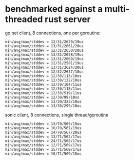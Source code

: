 # benchmarked against a multi-threaded rust server
go.net client, 8 connections, one per goroutine:
```
min/avg/max/stddev = 12/31/2629/19us
min/avg/max/stddev = 13/31/2661/20us
min/avg/max/stddev = 12/31/2650/20us
min/avg/max/stddev = 13/31/2658/19us
min/avg/max/stddev = 13/31/2669/19us
min/avg/max/stddev = 12/31/2581/19us
min/avg/max/stddev = 13/31/2624/20us
min/avg/max/stddev = 12/32/2637/18us
min/avg/max/stddev = 12/30/113/10us
min/avg/max/stddev = 12/30/122/10us
min/avg/max/stddev = 12/30/104/11us
min/avg/max/stddev = 12/30/118/11us
min/avg/max/stddev = 12/30/519/11us
min/avg/max/stddev = 12/30/99/10us
min/avg/max/stddev = 13/30/323/10us
min/avg/max/stddev = 13/30/299/10us
```

sonic client, 8 connections, single thread/goroutine
```
min/avg/max/stddev = 13/70/569/19us
min/avg/max/stddev = 10/70/567/19us
min/avg/max/stddev = 14/70/567/20us
min/avg/max/stddev = 13/71/562/17us
min/avg/max/stddev = 24/71/568/17us
min/avg/max/stddev = 12/71/569/17us
min/avg/max/stddev = 15/71/568/17us
min/avg/max/stddev = 10/71/569/18us
```
